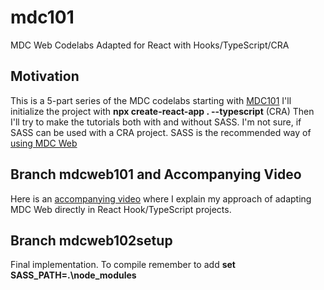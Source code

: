 # mdc101
MDC Web Codelabs Adapted for React with Hooks/TypeScript/CRA
## Motivation
This is a 5-part series of the MDC codelabs starting with [MDC101](https://codelabs.developers.google.com/codelabs/mdc-101-web/) 
I'll initialize the project with **npx create-react-app . --typescript** (CRA) 
Then I'll try to make the tutorials both with and without SASS. I'm not sure, if SASS can be used with a CRA project. SASS is the recommended way of [using MDC Web](https://github.com/material-components/material-components-web/blob/master/docs/getting-started.md#using-mdc-web-with-sass-and-es2015)

## Branch mdcweb101 and Accompanying Video 
Here is an [accompanying video](https://youtu.be/eP_3lxGV6EE) where I explain my approach of adapting MDC Web directly in React Hook/TypeScript projects.

## Branch mdcweb102setup
Final implementation.
To compile remember to add **set SASS_PATH=.\node_modules**